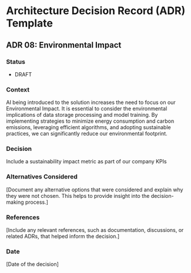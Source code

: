 # Architecture Decision Record (ADR) Template

## ADR 08: Environmental Impact

### Status
- DRAFT

### Context
AI being introduced to the solution increases the need to focus on our Environmental Impact.
It is essential to consider the environmental implications of data storage processing and model training. 
By implementing strategies to minimize energy consumption and carbon emissions, leveraging efficient algorithms, and adopting sustainable practices, we can significantly reduce our environmental footprint.

### Decision
Include a sustainability impact metric as part of our company KPIs

### Alternatives Considered
[Document any alternative options that were considered and explain why they were not chosen. This helps to provide insight into the decision-making process.]

### References
[Include any relevant references, such as documentation, discussions, or related ADRs, that helped inform the decision.]

### Date
[Date of the decision]
